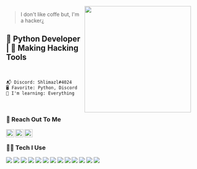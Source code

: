 <img src="https://media.giphy.com/media/TOWeGr70V2R1K/giphy.gif" align="right" height="290" />

> I don't like coffe but, I'm a hacker¿

## 🐍 Python Developer | 🚀 Making Hacking Tools

<br>

```diff
📬 Discord: Shlimazl#4024
🖥️ Favorite: Python, Discord
👾 I'm learning: Everything
```

<br />


### 🔗 Reach Out To Me

[<img height="22" src="https://unpkg.com/simple-icons@v6/icons/instagram.svg" align="left"/>][instagram]
[<img height="22" src="https://unpkg.com/simple-icons@v6/icons/discord.svg" align="left"/>][discord]
[<img height="22" src="https://unpkg.com/simple-icons@v6/icons/telegram.svg" align="left"/>][telegram]

<br />

### 👨‍💻 Tech I Use
![](https://img.shields.io/badge/npm-CB3837?style=for-the-badge&logo=npm&logoColor=white) ![](https://img.shields.io/badge/YouTube-FF0000?style=for-the-badge&logo=youtube&logoColor=white) ![](https://img.shields.io/badge/Opera-FF1B2D?style=for-the-badge&logo=Opera&logoColor=white) ![](https://img.shields.io/badge/Brave-FF1B2D?style=for-the-badge&logo=Brave&logoColor=white) ![](https://img.shields.io/badge/Git-F05032?style=for-the-badge&logo=git&logoColor=white) ![](https://img.shields.io/badge/Python-FFD43B?style=for-the-badge&logo=python&logoColor=darkgreen) ![](https://img.shields.io/badge/Xbox-107C10?style=for-the-badge&logo=xbox&logoColor=white) ![](https://img.shields.io/badge/HTML-239120?style=for-the-badge&logo=html5&logoColor=white) ![](https://img.shields.io/badge/Windows-0078D6?style=for-the-badge&logo=windows&logoColor=white) ![](https://img.shields.io/badge/Canva-%2300C4CC.svg?&style=for-the-badge&logo=Canva&logoColor=white) ![](https://img.shields.io/badge/json-5E5C5C?style=for-the-badge&logo=json&logoColor=white) ![](https://img.shields.io/badge/MySQL-00000F?style=for-the-badge&logo=mysql&logoColor=white) [](https://img.shields.io/badge/PyCharm-000000.svg?&style=for-the-badge&logo=PyCharm&logoColor=white) ![](https://img.shields.io/badge/Steam-000000?style=for-the-badge&logo=steam&logoColor=white)

<br />
<!--
## Unnecessary Things

<p align = "center"><img src="https://activity-graph.herokuapp.com/graph?username=shlimazl1337&theme=material-palenight"></p>

<p align = "center"><img src="https://github-readme-stats.vercel.app/api?username=shlimazl1337&show_icons=true&theme=tokyonight" /></p>

<p align="center"> <img src="https://github-readme-stats.vercel.app/api/top-langs/?username=shlimazl1337&layout=compact&theme=blueberry" /></p>
-->

[discord]: https://discord.gg/SJg6yvU68t
[telegram]: https://t.me/shli1337
[instagram]: https://instagram.com/shli1337

